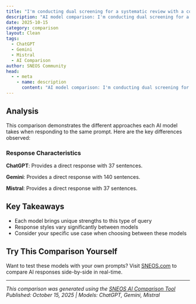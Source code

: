 ```yaml
---
title: "I'm conducting dual screening for a systematic review with a colleague. Help me: 1) Calculate Cohen's kappa or other agreement statistics after screening a pilot set"
description: "AI model comparison: I'm conducting dual screening for a systematic review with a colleague. Help me: 1) Calculate Cohen'..."
date: 2025-10-15
category: comparison
layout: Clean
tags:
  - ChatGPT
  - Gemini
  - Mistral
  - AI Comparison
author: SNEOS Community
head:
  - - meta
    - name: description
      content: "AI model comparison: I'm conducting dual screening for a systematic review with a colleague. Help me: 1) Calculate Cohen's kappa or other agr..."
---
```


<ChatComparison
  title="I'm conducting dual screening for a systematic review with a colleague. Help me: 1) Calculate Cohen's kappa or other agreement statistics after screening a pilot set"
  prompt="I'm conducting dual screening for a systematic review with a colleague. Help me: 1) Calculate Cohen's kappa or other agreement statistics after screening a pilot set"
  :responses='{"ChatGPT": "Certainly! When conducting a systematic review and performing dual screening, it\u0027s important to measure the level of agreement between the reviewers. One commonly used statistic for this purpose is Cohen\u0027s kappa. Here\u0027s how to calculate it, as well as some additional agreement statistics you might consider.\n\n### Steps to Calculate Cohen\u0027s Kappa\n\n1. **Conduct the Screening**: Each reviewer independently screens a set of studies. For example, let\u0027s say you both screened 50 studies.\n\n2. **Create a Contingency Table**: After screening, you will categorize studies as either \u0022included\u0022 or \u0022excluded\u0022. A 2x2 contingency table would look like this:\n\n   |               | Reviewer 2: Included | Reviewer 2: Excluded |\n   |---------------|---------------------|-----------------------|\n   | **Reviewer 1: Included**   | a (both included)    | b (Reviewer 1 included, Reviewer 2 excluded)   |\n   | **Reviewer 1: Excluded**   | c (Reviewer 1 excluded, Reviewer 2 included) | d (both excluded)   |\n\n   Where:\n   - \u0060a\u0060 = Number of studies both included\n   - \u0060b\u0060 = Number of studies where only Reviewer 1 included\n   - \u0060c\u0060 = Number of studies where only Reviewer 2 included\n   - \u0060d\u0060 = Number of studies both excluded\n\n3. **Calculate Observed Agreement (Po)**:\n   \\[\n   P_o = \\frac{a \u002B d}{N}\n   \\]\n   where \\( N \\) is the total number of studies screened (\\(N = a \u002B b \u002B c \u002B d\\)).\n\n4. **Calculate Expected Agreement (Pe)**:\n   \\[\n   P_e = \\left(\\frac{(a\u002Bb)(a\u002Bc)}{N^2}\\right) \u002B \\left(\\frac{(c\u002Bd)(b\u002Bd)}{N^2}\\right)\n   \\]\n   This is computed by taking the proportion of included studies by each reviewer and squaring it, as well as doing the same for excluded studies.\n\n5. **Calculate Cohen\u0027s Kappa (\u03BA)**:\n   \\[\n   \\kappa = \\frac{P_o - P_e}{1 - P_e}\n   \\]\n\n### Example Calculation\nSuppose after screening you have the following results:\n- a = 30\n- b = 5\n- c = 8\n- d = 7\n\nCalculating:\n- Total \\( N = a \u002B b \u002B c \u002B d = 30 \u002B 5 \u002B 8 \u002B 7 = 50 \\)\n- Observed Agreement \\( P_o = \\frac{30 \u002B 7}{50} = \\frac{37}{50} = 0.74 \\)\n- Expected Agreement Calculation:\n  - \\( \\frac{(30 \u002B 5)(30 \u002B 8)}{50^2} = \\frac{35 \\cdot 38}{2500} = \\frac{1330}{2500} = 0.532 \\)\n  - \\( \\frac{(8 \u002B 7)(5 \u002B 7)}{50^2} = \\frac{15 \\cdot 12}{2500} = \\frac{180}{2500} = 0.072 \\)\n  - Combine these: \\( P_e = 0.532 \u002B 0.072 = 0.604 \\)\n\nNow calculate Kappa:\n\\[\n\\kappa = \\frac{0.74 - 0.604}{1 - 0.604} = \\frac{0.136}{0.396} \\approx 0.343\n\\]\n\n### Additional Agreement Statistics\n1. **Percentage Agreement**: A simpler measure that states the percentage of times the reviewers agree. This is:\n   \\[\n   \\text{Percentage Agreement} = \\frac{a \u002B d}{N} \\times 100\n   \\]\n\n2. **Fleiss\u0027 Kappa**: If there are more than two reviewers or if you want to measure agreement for multiple reviewers.\n\n3. **Krippendorff\u0027s Alpha**: A versatile measure of inter-rater reliability that can be used for different levels of measurement.\n\n4. **Scott\u2019s Pi**: Another chance-corrected measure of agreement.\n\nUsing Cohen\u0027s Kappa is a widely accepted choice for two independent raters. Consider calculating these additional metrics depending on your needs and data structure. If you have further specifics, feel free to ask!", "Gemini": "This is a crucial step in a systematic review! Calculating agreement statistics after a pilot screening helps ensure your inclusion/exclusion criteria are clear and consistently applied before you screen the full set of articles.\n\nLet\u0027s break down how to calculate Cohen\u0027s Kappa and other relevant statistics, along with what to do with the results.\n\n---\n\n## 1. Calculating Cohen\u0027s Kappa (or other agreement statistics)\n\nCohen\u0027s Kappa ($\\kappa$) is the most widely used agreement statistic for systematic reviews because it accounts for the agreement that would be expected by chance.\n\n### Data Setup\n\nFirst, you need to record the decisions of both screeners for each article in your pilot set. A simple spreadsheet works best.\n\n| Article ID | Reviewer 1 Decision | Reviewer 2 Decision |\n| :--------- | :------------------ | :------------------ |\n| Article 1  | Include             | Include             |\n| Article 2  | Exclude             | Exclude             |\n| Article 3  | Include             | Exclude             |\n| Article 4  | Exclude             | Include             |\n| Article 5  | Exclude             | Exclude             |\n| ...        | ...                 | ...                 |\n\nYou\u0027ll categorize each decision as either \u0022Include\u0022 (I) or \u0022Exclude\u0022 (E).\n\n### Step-by-Step Calculation for Cohen\u0027s Kappa\n\n#### Step 1: Create a 2x2 Contingency Table\n\nCount the number of articles that fall into each of these four categories:\n\n|                | **Reviewer 2: Include** | **Reviewer 2: Exclude** | **Total (Reviewer 1)** |\n| :------------- | :---------------------- | :---------------------- | :--------------------- |\n| **Reviewer 1: Include** | A (Agreed Include)      | B (R1 Incl, R2 Excl)    | A \u002B B                  |\n| **Reviewer 1: Exclude** | C (R1 Excl, R2 Incl)    | D (Agreed Exclude)      | C \u002B D                  |\n| **Total (Reviewer 2)** | A \u002B C                   | B \u002B D                   | N (Total Articles)     |\n\n*   **A:** Both reviewers included the article.\n*   **B:** Reviewer 1 included, Reviewer 2 excluded.\n*   **C:** Reviewer 1 excluded, Reviewer 2 included.\n*   **D:** Both reviewers excluded the article.\n*   **N:** Total number of articles in your pilot.\n\n#### Step 2: Calculate Observed Agreement ($P_o$)\n\nThis is the proportion of articles where both reviewers agreed, regardless of whether they agreed to include or exclude.\n\n$P_o = (A \u002B D) / N$\n\n#### Step 3: Calculate Expected Agreement by Chance ($P_e$)\n\nThis is where Kappa differs from simple percentage agreement. It accounts for how much agreement you\u0027d expect just by random chance.\n\n$P_e = [((A\u002BB)/N) * ((A\u002BC)/N)] \u002B [((C\u002BD)/N) * ((B\u002BD)/N)]$\n\nLet\u0027s break down $P_e$:\n*   \u0060((A\u002BB)/N)\u0060: Proportion of articles Reviewer 1 *included*.\n*   \u0060((A\u002BC)/N)\u0060: Proportion of articles Reviewer 2 *included*.\n*   \u0060((C\u002BD)/N)\u0060: Proportion of articles Reviewer 1 *excluded*.\n*   \u0060((B\u002BD)/N)\u0060: Proportion of articles Reviewer 2 *excluded*.\n\nThe first part of the sum \u0060[((A\u002BB)/N) * ((A\u002BC)/N)]\u0060 is the probability that both reviewers *randomly* include an article.\nThe second part of the sum \u0060[((C\u002BD)/N) * ((B\u002BD)/N)]\u0060 is the probability that both reviewers *randomly* exclude an article.\n\n#### Step 4: Calculate Cohen\u0027s Kappa ($\\kappa$)\n\nNow, plug $P_o$ and $P_e$ into the Kappa formula:\n\n$\\kappa = (P_o - P_e) / (1 - P_e)$\n\n---\n\n### Example Calculation\n\nLet\u0027s say your pilot set has 100 articles:\n\n*   **A (Agreed Include):** 15 articles\n*   **B (R1 Incl, R2 Excl):** 5 articles\n*   **C (R1 Excl, R2 Incl):** 10 articles\n*   **D (Agreed Exclude):** 70 articles\n*   **N (Total):** 15 \u002B 5 \u002B 10 \u002B 70 = 100 articles\n\n**1. 2x2 Table:**\n\n|                | **R2: Include** | **R2: Exclude** | **Total (R1)** |\n| :------------- | :-------------- | :-------------- | :------------- |\n| **R1: Include** | 15              | 5               | 20             |\n| **R1: Exclude** | 10              | 70              | 80             |\n| **Total (R2)** | 25              | 75              | **100**        |\n\n**2. Observed Agreement ($P_o$):**\n$P_o = (15 \u002B 70) / 100 = 85 / 100 = 0.85$\n\n**3. Expected Agreement by Chance ($P_e$):**\n*   Reviewer 1 Included: $(15\u002B5)/100 = 20/100 = 0.20$\n*   Reviewer 2 Included: $(15\u002B10)/100 = 25/100 = 0.25$\n*   Reviewer 1 Excluded: $(10\u002B70)/100 = 80/100 = 0.80$\n*   Reviewer 2 Excluded: $(5\u002B70)/100 = 75/100 = 0.75$\n\n$P_e = (0.20 * 0.25) \u002B (0.80 * 0.75)$\n$P_e = 0.05 \u002B 0.60$\n$P_e = 0.65$\n\n**4. Cohen\u0027s Kappa ($\\kappa$):**\n$\\kappa = (0.85 - 0.65) / (1 - 0.65)$\n$\\kappa = 0.20 / 0.35$\n$\\kappa \\approx 0.57$\n\n---\n\n### Interpretation of Cohen\u0027s Kappa\n\nKappa values range from -1 to 1:\n*   **1:** Perfect agreement.\n*   **0:** Agreement is no better than chance.\n*   **\u003C 0:** Agreement is worse than chance (very rare in dual screening).\n\nCommonly cited (though somewhat arbitrary) guidelines for interpreting Kappa values (Landis \u0026 Koch, 1977):\n*   **\u003C 0.00:** Poor agreement\n*   **0.00 \u2013 0.20:** Slight agreement\n*   **0.21 \u2013 0.40:** Fair agreement\n*   **0.41 \u2013 0.60:** Moderate agreement\n*   **0.61 \u2013 0.80:** Substantial agreement\n*   **0.81 \u2013 1.00:** Almost perfect agreement\n\nFor systematic reviews, a Kappa of **0.60 or higher** is often considered acceptable for a pilot screening, indicating substantial agreement. Some protocols may aim for 0.70 or 0.80.\n\n---\n\n### Other Agreement Statistics (and why Kappa is often preferred)\n\nWhile Kappa is standard, you might also consider:\n\n1.  **Percentage Agreement (Observed Agreement $P_o$):**\n    *   **Calculation:** $(A \u002B D) / N$ (as calculated for Kappa).\n    *   **Pros:** Very easy to understand and calculate.\n    *   **Cons:** It doesn\u0027t account for agreement that would happen purely by chance. If you have a very high prevalence of \u0022Exclude\u0022 decisions, even random guessing might lead to high observed agreement for \u0022Exclude,\u0022 inflating this percentage. This is why Kappa is generally preferred.\n\n2.  **Gwet\u0027s AC1/AC2:**\n    *   **Description:** Gwet\u0027s AC1 (for nominal data) is an alternative to Kappa that can be more robust to what\u0027s called the \u0022prevalence paradox\u0022 and \u0022marginal-probability paradox.\u0022 These paradoxes can cause Kappa to be low even when observed agreement is high, especially if one category is very rare or very common.\n    *   **Pros:** Can provide a more stable measure of agreement in certain scenarios.\n    *   **Cons:** Less commonly reported than Kappa in systematic reviews, so your audience might be less familiar with it. Calculation is more complex and usually requires software.\n\n**Recommendation:** Start with **Cohen\u0027s Kappa**. It\u0027s the standard for good reason. If you encounter a situation where you have very high observed agreement but a surprisingly low Kappa, Gwet\u0027s AC1 might be worth exploring, but for most systematic reviews, Kappa is sufficient.\n\n---\n\n### Tools for Calculation\n\n*   **Excel/Google Sheets:** You can set up the 2x2 table and input the formulas directly.\n    *   For the example above:\n        *   \u0060A\u0060 in cell B2, \u0060B\u0060 in C2, \u0060C\u0060 in B3, \u0060D\u0060 in C3.\n        *   \u0060N\u0060 (total articles) in D4: \u0060=SUM(B2:C3)\u0060\n        *   \u0060Po\u0060: \u0060=(B2\u002BC3)/D4\u0060\n        *   \u0060Pe\u0060: \u0060=( ( (B2\u002BC2)/D4 ) * ( (B2\u002BB3)/D4 ) ) \u002B ( ( (C3\u002BB3)/D4 ) * ( (C2\u002BC3)/D4 ) )\u0060 (Make sure parentheses are correct!)\n        *   \u0060Kappa\u0060: \u0060=(Po-Pe)/(1-Pe)\u0060\n*   **Online Calculators:**\n    *   Search for \u0022Cohen\u0027s Kappa calculator online.\u0022 Many free options are available where you just input your A, B, C, D values.\n*   **Statistical Software (R, Python, SPSS, Stata):**\n    *   These packages have functions for calculating Kappa and often provide confidence intervals, which are useful.\n    *   **R:** \u0060vcd\u0060 package (\u0060Kappa()\u0060 function), \u0060psych\u0060 package (\u0060cohen.kappa()\u0060 function).\n    *   **Python:** \u0060scikit-learn\u0060 library (\u0060cohen_kappa_score()\u0060 function).\n\n---\n\n## 2. What to do with the results of your pilot screening\n\nCalculating Kappa is just the first step. The real value of a pilot is in improving your process.\n\n### If Kappa is Acceptable (e.g., \u003E 0.60):\n\n1.  **Briefly Review Discrepancies:** Even with good Kappa, review the few articles where you disagreed (cells B and C in your 2x2 table).\n2.  **Confirm Clarity:** Are the criteria robust enough for the full screening?\n3.  **Proceed to Full Screening:** You can now screen the full set of articles with reasonable confidence in your consistency.\n\n### If Kappa is Low (e.g., \u003C 0.60): This is a learning opportunity!\n\nA low Kappa indicates that your reviewers are not applying the criteria consistently enough. This is precisely *why* you do a pilot.\n\n1.  **Thorough Discrepancy Analysis:**\n    *   **Discuss ALL disagreements (cells B and C).** Go through each article where you disagreed.\n    *   **Identify the ROOT CAUSE of disagreement:**\n        *   **Ambiguous Criteria:** Are your inclusion/exclusion criteria unclear, subjective, or too broad/narrow in specific situations? (e.g., \u0022Relevant population\u0022 \u2013 what defines \u0022relevant\u0022?)\n        *   **Lack of Specificity:** Do your criteria need more explicit definitions or examples?\n        *   **Misinterpretation:** Did one reviewer simply misunderstand a criterion?\n        *   **Data Extraction Error:** Did one reviewer miss a key piece of information in the abstract/title?\n        *   **Inconsistent Application:** Even with clear criteria, were they applied differently?\n    *   **Consensus:** For each disagreed article, reach a consensus decision and document *why* that decision was made based on your criteria.\n\n2.  **Refine Your Screening Protocol:**\n    *   **Clarify Criteria:** Rewrite problematic criteria to be more explicit, objective, and unambiguous. Add bullet points, keywords to look for/avoid, and specific examples.\n    *   **Update Screening Tool:** If you\u0027re using a screening form, update it to reflect the refined criteria. Add notes or pop-up text to guide reviewers on common ambiguities.\n    *   **Develop FAQs/Decision Rules:** Create a list of common \u0022edge cases\u0022 from your pilot and how they should be handled.\n    *   **Review Definitions:** Ensure everyone understands key terms.\n\n3.  **Conduct Another Pilot (Repeat):**\n    *   Take a *new* set of articles (or a subset of your full pool that hasn\u0027t been screened yet) or re-screen the original pilot set *after* refining the criteria.\n    *   Calculate Kappa again.\n    *   Repeat this iterative process until you achieve an acceptable Kappa.\n\n**Important Note:** The goal of the pilot is *not* just to get a good Kappa score, but to ensure that the criteria are clear enough for independent, consistent application. Don\u0027t be discouraged by a low Kappa initially; it just means you\u0027ve identified areas for improvement.\n\nGood luck with your systematic review!", "Mistral": "Certainly! Calculating Cohen\u0027s kappa is a common method to assess inter-rater agreement in dual screening for systematic reviews. Here\u2019s a step-by-step guide to help you calculate Cohen\u0027s kappa:\n\n### Step 1: Create a Contingency Table\nFirst, you need to create a contingency table that shows the agreement and disagreement between you and your colleague. The table will look something like this:\n\n|                | Colleague Includes | Colleague Excludes | Total |\n|----------------|--------------------|--------------------|-------|\n| You Include    | a                  | b                  | a\u002Bb   |\n| You Exclude    | c                  | d                  | c\u002Bd   |\n| Total          | a\u002Bc                | b\u002Bd                | N     |\n\n- **a**: Number of articles both you and your colleague include.\n- **b**: Number of articles you include but your colleague excludes.\n- **c**: Number of articles you exclude but your colleague includes.\n- **d**: Number of articles both you and your colleague exclude.\n- **N**: Total number of articles screened.\n\n### Step 2: Calculate Observed Agreement (P_o)\nObserved agreement is the proportion of times the raters agree.\n\n\\[ P_o = \\frac{a \u002B d}{N} \\]\n\n### Step 3: Calculate Expected Agreement (P_e)\nExpected agreement is the proportion of times the raters would agree by chance.\n\n\\[ P_e = \\frac{(a\u002Bb)(a\u002Bc) \u002B (c\u002Bd)(b\u002Bd)}{N^2} \\]\n\n### Step 4: Calculate Cohen\u0027s Kappa\nCohen\u0027s kappa is calculated as:\n\n\\[ \\kappa = \\frac{P_o - P_e}{1 - P_e} \\]\n\n### Example Calculation\nLet\u0027s say you and your colleague screened 100 articles and your contingency table looks like this:\n\n|                | Colleague Includes | Colleague Excludes | Total |\n|----------------|--------------------|--------------------|-------|\n| You Include    | 40                | 10                 | 50    |\n| You Exclude    | 5                 | 45                 | 50    |\n| Total          | 45                | 55                 | 100   |\n\n1. **Observed Agreement (P_o)**:\n\\[ P_o = \\frac{40 \u002B 45}{100} = \\frac{85}{100} = 0.85 \\]\n\n2. **Expected Agreement (P_e)**:\n\\[ P_e = \\frac{(40\u002B10)(40\u002B5) \u002B (5\u002B45)(10\u002B45)}{100^2} \\]\n\\[ P_e = \\frac{(50)(45) \u002B (50)(55)}{10000} \\]\n\\[ P_e = \\frac{2250 \u002B 2750}{10000} \\]\n\\[ P_e = \\frac{5000}{10000} = 0.50 \\]\n\n3. **Cohen\u0027s Kappa**:\n\\[ \\kappa = \\frac{0.85 - 0.50}{1 - 0.50} \\]\n\\[ \\kappa = \\frac{0.35}{0.50} \\]\n\\[ \\kappa = 0.70 \\]\n\n### Interpretation\nCohen\u0027s kappa values are typically interpreted as follows:\n- \u2264 0: No agreement\n- 0.01 \u2013 0.20: Slight agreement\n- 0.21 \u2013 0.40: Fair agreement\n- 0.41 \u2013 0.60: Moderate agreement\n- 0.61 \u2013 0.80: Substantial agreement\n- 0.81 \u2013 1.00: Almost perfect agreement\n\nIn this example, a kappa of 0.70 indicates substantial agreement between you and your colleague.\n\n### Other Agreement Statistics\nIf you are interested in other agreement statistics, you might consider:\n- **Percent Agreement**: Simply the proportion of agreements (P_o).\n- **Fleiss\u0027 Kappa**: Useful for more than two raters.\n- **Krippendorff\u0027s Alpha**: Useful for nominal, ordinal, interval, or ratio data.\n\nFor most dual screening tasks in systematic reviews, Cohen\u0027s kappa is sufficient and widely accepted."}' published-date="{DateTime.UtcNow:HH:mm}"
/>

## Analysis

This comparison demonstrates the different approaches each AI model takes when responding to the same prompt. Here are the key differences observed:

### Response Characteristics

**ChatGPT**: Provides a direct response with 37 sentences. 

**Gemini**: Provides a direct response with 140 sentences. 

**Mistral**: Provides a direct response with 37 sentences. 

## Key Takeaways

- Each model brings unique strengths to this type of query
- Response styles vary significantly between models
- Consider your specific use case when choosing between these models

## Try This Comparison Yourself

Want to test these models with your own prompts? Visit [SNEOS.com](https://sneos.com) to compare AI responses side-by-side in real-time.

---

*This comparison was generated using the [SNEOS AI Comparison Tool](https://sneos.com)*
*Published: October 15, 2025 | Models: ChatGPT, Gemini, Mistral*
